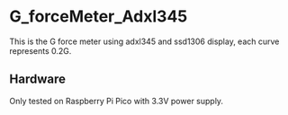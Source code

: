 # G_forceMeter_Adxl345
This is the G force meter using adxl345 and ssd1306 display, each curve represents 0.2G.

## Hardware
Only tested on Raspberry Pi Pico with 3.3V power supply.

